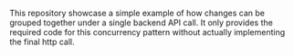 This repository showcase a simple example of how changes can be grouped together under a single backend API call.
It only provides the required code for this concurrency pattern without actually implementing the final http call.